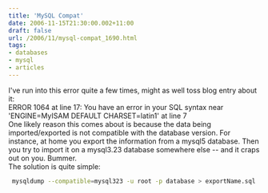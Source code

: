 ```yaml
---
title: 'MySQL Compat'
date: 2006-11-15T21:30:00.002+11:00
draft: false
url: /2006/11/mysql-compat_1690.html
tags: 
- databases
- mysql
- articles
---
```


I've run into this error quite a few times, might as well toss blog entry about it:  
ERROR 1064 at line 17: You have an error in your SQL syntax near 'ENGINE=MyISAM DEFAULT CHARSET=latin1' at line 7  
One likely reason this comes about is because the data being imported/exported is not compatible with the database version. For instance, at home you export the information from a mysql5 database. Then you try to import it on a mysql3.23 database somewhere else -- and it craps out on you. Bummer.  
The solution is quite simple:  
  
  
```bash
 mysqldump --compatible=mysql323 -u root -p database > exportName.sql
```